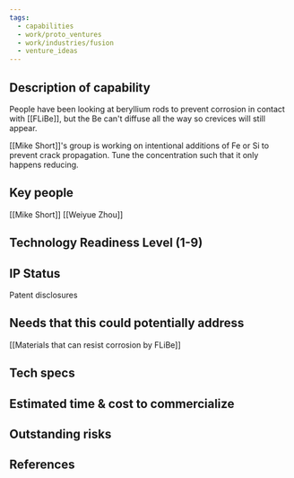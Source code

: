 ```yaml
---
tags:
  - capabilities
  - work/proto_ventures
  - work/industries/fusion
  - venture_ideas
---
```

## Description of capability
People have been looking at beryllium rods to prevent corrosion in contact with [[FLiBe]], but the Be can't diffuse all the way so crevices will still appear. 

[[Mike Short]]'s group is working on intentional additions of Fe or Si to prevent crack propagation. Tune the concentration such that it only happens reducing. 

## Key people
[[Mike Short]]
[[Weiyue Zhou]]

## Technology Readiness Level (1-9)

## IP Status
Patent disclosures

## Needs that this could potentially address
[[Materials that can resist corrosion by FLiBe]]

## Tech specs

## Estimated time & cost to commercialize


## Outstanding risks

## References